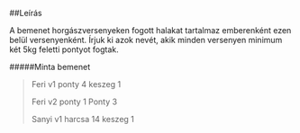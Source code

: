 ##Leírás

A bemenet horgászversenyeken fogott halakat tartalmaz emberenként ezen belül versenyenként.
Írjuk ki azok nevét, akik minden versenyen minimum két 5kg feletti pontyot fogtak.


#####Minta bemenet
>Feri v1 ponty 4 keszeg 1 
>
>Feri v2 ponty 1 Ponty 3 
>
>Sanyi v1 harcsa 14 keszeg 1